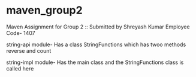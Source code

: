 # maven_group2
Maven Assignment for Group 2 :: Submitted by Shreyash Kumar Employee Code- 1407


string-api module- Has a class StringFunctions which has twoo methods reverse and count

string-impl module- Has the main class and the StringFunctions class is called here
